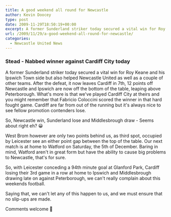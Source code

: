 ```yaml
---
title: A good weekend all round for Newcastle
author: Kevin Doocey
type: post
date: 2009-11-29T18:50:19+00:00
excerpt: A former Sunderland striker today secured a vital win for Roy Keane..
url: /2009/11/29/a-good-weekend-all-round-for-newcastle/
categories:
  - Newcastle United News
---
```


### Stead - Nabbed winner against Cardiff City today

A former Sunderland striker today secured a vital win for Roy Keane and his Ipswich Town side but also helped Newcastle United as well as a couple of other teams. After the defeat, it now leaves Cardiff in 7th, 12 points off Newcastle and Ipswich are now off the bottom of the table, leaping above Peterborough. What's more is that we've played Cardiff City at theirs and you might remember that Fabricio Coloccini scored the winner in that hard fought game. Cardiff are far from out of the running but it's always nice to see fellow promotion contenders lose.

So, Newcastle win, Sunderland lose and Middlesbrough draw - Seems about right eh? 😀

West Brom however are only two points behind us, as third spot, occupied by Leicester see an either point gap between the top of the table. Our next match is at home to Watford on Saturday, the 5th of December. Baring in mind, Watford aren't in great form but have the ability to cause big problems to Newcastle, that's for sure.

So, with Leicester conceding a 94th minute goal at Glanford Park, Cardiff losing their 3rd game in a row at home to Ipswich and Middlesbrough drawing late on against Peterborough, we can't really complain about this weekends football.

Saying that, we can't let any of this happen to us, and we must ensure that no slip-ups are made.

Comments welcome 🙂
